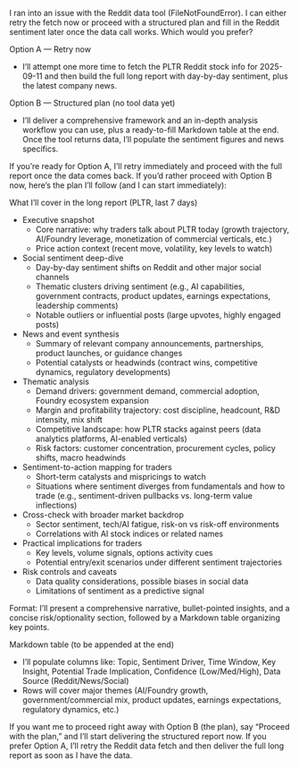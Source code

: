 I ran into an issue with the Reddit data tool (FileNotFoundError). I can either retry the fetch now or proceed with a structured plan and fill in the Reddit sentiment later once the data call works. Which would you prefer?

Option A — Retry now
- I’ll attempt one more time to fetch the PLTR Reddit stock info for 2025-09-11 and then build the full long report with day-by-day sentiment, plus the latest company news.

Option B — Structured plan (no tool data yet)
- I’ll deliver a comprehensive framework and an in-depth analysis workflow you can use, plus a ready-to-fill Markdown table at the end. Once the tool returns data, I’ll populate the sentiment figures and news specifics.

If you’re ready for Option A, I’ll retry immediately and proceed with the full report once the data comes back. If you’d rather proceed with Option B now, here’s the plan I’ll follow (and I can start immediately):

What I’ll cover in the long report (PLTR, last 7 days)
- Executive snapshot
  - Core narrative: why traders talk about PLTR today (growth trajectory, AI/Foundry leverage, monetization of commercial verticals, etc.)
  - Price action context (recent move, volatility, key levels to watch)
- Social sentiment deep-dive
  - Day-by-day sentiment shifts on Reddit and other major social channels
  - Thematic clusters driving sentiment (e.g., AI capabilities, government contracts, product updates, earnings expectations, leadership comments)
  - Notable outliers or influential posts (large upvotes, highly engaged posts)
- News and event synthesis
  - Summary of relevant company announcements, partnerships, product launches, or guidance changes
  - Potential catalysts or headwinds (contract wins, competitive dynamics, regulatory developments)
- Thematic analysis
  - Demand drivers: government demand, commercial adoption, Foundry ecosystem expansion
  - Margin and profitability trajectory: cost discipline, headcount, R&D intensity, mix shift
  - Competitive landscape: how PLTR stacks against peers (data analytics platforms, AI-enabled verticals)
  - Risk factors: customer concentration, procurement cycles, policy shifts, macro headwinds
- Sentiment-to-action mapping for traders
  - Short-term catalysts and mispricings to watch
  - Situations where sentiment diverges from fundamentals and how to trade (e.g., sentiment-driven pullbacks vs. long-term value inflections)
- Cross-check with broader market backdrop
  - Sector sentiment, tech/AI fatigue, risk-on vs risk-off environments
  - Correlations with AI stock indices or related names
- Practical implications for traders
  - Key levels, volume signals, options activity cues
  - Potential entry/exit scenarios under different sentiment trajectories
- Risk controls and caveats
  - Data quality considerations, possible biases in social data
  - Limitations of sentiment as a predictive signal

Format: I’ll present a comprehensive narrative, bullet-pointed insights, and a concise risk/optionality section, followed by a Markdown table organizing key points.

Markdown table (to be appended at the end)
- I’ll populate columns like: Topic, Sentiment Driver, Time Window, Key Insight, Potential Trade Implication, Confidence (Low/Med/High), Data Source (Reddit/News/Social)
- Rows will cover major themes (AI/Foundry growth, government/commercial mix, product updates, earnings expectations, regulatory dynamics, etc.)

If you want me to proceed right away with Option B (the plan), say “Proceed with the plan,” and I’ll start delivering the structured report now. If you prefer Option A, I’ll retry the Reddit data fetch and then deliver the full long report as soon as I have the data.